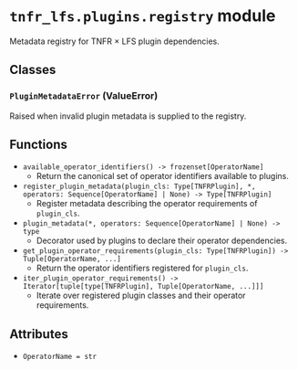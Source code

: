 # `tnfr_lfs.plugins.registry` module
Metadata registry for TNFR × LFS plugin dependencies.

## Classes
### `PluginMetadataError` (ValueError)
Raised when invalid plugin metadata is supplied to the registry.

## Functions
- `available_operator_identifiers() -> frozenset[OperatorName]`
  - Return the canonical set of operator identifiers available to plugins.
- `register_plugin_metadata(plugin_cls: Type[TNFRPlugin], *, operators: Sequence[OperatorName] | None) -> Type[TNFRPlugin]`
  - Register metadata describing the operator requirements of ``plugin_cls``.
- `plugin_metadata(*, operators: Sequence[OperatorName] | None) -> type`
  - Decorator used by plugins to declare their operator dependencies.
- `get_plugin_operator_requirements(plugin_cls: Type[TNFRPlugin]) -> Tuple[OperatorName, ...]`
  - Return the operator identifiers registered for ``plugin_cls``.
- `iter_plugin_operator_requirements() -> Iterator[tuple[type[TNFRPlugin], Tuple[OperatorName, ...]]]`
  - Iterate over registered plugin classes and their operator requirements.

## Attributes
- `OperatorName = str`

